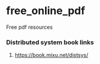 # free_online_pdf
Free pdf resources


### Distributed system book links
1. https://book.mixu.net/distsys/